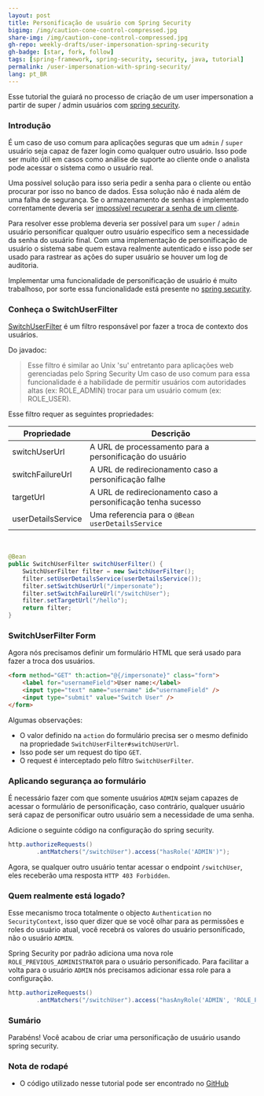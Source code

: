 ```yaml
---
layout: post
title: Personificação de usuário com Spring Security
bigimg: /img/caution-cone-control-compressed.jpg
share-img: /img/caution-cone-control-compressed.jpg
gh-repo: weekly-drafts/user-impersonation-spring-security
gh-badge: [star, fork, follow]
tags: [spring-framework, spring-security, security, java, tutorial]
permalink: /user-impersonation-with-spring-security/
lang: pt_BR
---
```


Esse tutorial the guiará no processo de criação de um user impersonation a partir de super / admin usuários
com [spring security](https://spring.io/projects/spring-security).

### Introdução

É um caso de uso comum para aplicações seguras que um `admin` /  `super` usuário seja capaz de fazer login
como qualquer outro usuário. Isso pode ser muito útil em casos como análise de suporte ao cliente onde o
analista pode acessar o sistema como o usuário real.

Uma possível solução para isso seria pedir a senha para o cliente ou então procurar por isso no banco de dados.
Essa solução não é nada além de uma falha de segurança. Se o armazenamento de senhas é implementado correntamente
deveria ser [impossível recuperar a senha de um cliente](https://nakedsecurity.sophos.com/2013/11/20/serious-security-how-to-store-your-users-passwords-safely/).

Para resolver esse problema deveria ser possível para um `super` / `admin` usuário personificar qualquer outro
usuário específico sem a necessidade da senha do usuário final. Com uma implementação de personificação de usuário
o sistema sabe quem estava realmente autenticado e isso pode ser usado para rastrear as ações do super usuário se
houver um log de auditoria.

Implementar uma funcionalidade de personificação de usuário é muito trabalhoso, por sorte essa funcionalidade
está presente no [spring security](https://spring.io/projects/spring-security).

### Conheça o SwitchUserFilter

[SwitchUserFilter](https://github.com/spring-projects/spring-security/blob/master/web/src/main/java/org/springframework/security/web/authentication/switchuser/SwitchUserFilter.java)
é um filtro responsável por fazer a troca de contexto dos usuários.

Do javadoc:

>Esse filtro é similar ao Unix 'su' entretanto para aplicações web gerenciadas pelo Spring Security
>Um caso de uso comum para essa funcionalidade é a habilidade de permitir usuários com autoridades altas
>(ex: ROLE_ADMIN) trocar para um usuário comum (ex: ROLE_USER).

Esse filtro requer as seguintes propriedades:

|Propriedade        |Descrição                                                     |
|-------------------|--------------------------------------------------------------|
|switchUserUrl      |A URL de processamento para a personificação do usuário       |
|switchFailureUrl   |A URL de redirecionamento caso a personificação falhe         |
|targetUrl          |A URL de redirecionamento caso a personificação tenha sucesso |
|userDetailsService |Uma referencia para o `@Bean` `userDetailsService`            |

<br />

```java
@Bean
public SwitchUserFilter switchUserFilter() {
    SwitchUserFilter filter = new SwitchUserFilter();
    filter.setUserDetailsService(userDetailsService());
    filter.setSwitchUserUrl("/impersonate");
    filter.setSwitchFailureUrl("/switchUser");
    filter.setTargetUrl("/hello");
    return filter;
}
```

### SwitchUserFilter Form

Agora nós precisamos definir um formulário HTML que será usado para fazer a troca dos usuários.

```html
<form method="GET" th:action="@{/impersonate}" class="form">
    <label for="usernameField">User name:</label>
    <input type="text" name="username" id="usernameField" />
    <input type="submit" value="Switch User" />
</form>
```

Algumas observações:
  * O valor definido na `action` do formulário precisa ser o mesmo definido na propriedade `SwitchUserFilter#switchUserUrl`.
  * Isso pode ser um request do tipo `GET`.
  * O request é interceptado pelo filtro `SwitchUserFilter`.

### Aplicando segurança ao formulário

É necessário fazer com que somente usuários `ADMIN` sejam capazes de acessar o formulário de personificação, caso contrário,
qualquer usuário será capaz de personificar outro usuário sem a necessidade de uma senha.

Adicione o seguinte código na configuração do spring security.


```java
http.authorizeRequests()
        .antMatchers("/switchUser").access("hasRole('ADMIN')");
```

Agora, se qualquer outro usuário tentar acessar o endpoint `/switchUser`, eles receberão uma resposta `HTTP 403 Forbidden`.

### Quem realmente está logado?

Esse mecanismo troca totalmente o objecto `Authentication` no `SecurityContext`, isso quer dizer que se você olhar
para as permissões e roles do usuário atual, você recebrá os valores do usuário personificado, não o usuário `ADMIN`.

Spring Security por padrão adiciona uma nova role `ROLE_PREVIOUS_ADMINISTRATOR` para o usuário personificado. Para facilitar
a volta para o usuário `ADMIN` nós precisamos adicionar essa role para a configuração.

```java
http.authorizeRequests()
        .antMatchers("/switchUser").access("hasAnyRole('ADMIN', 'ROLE_PREVIOUS_ADMINISTRATOR')");
```

### Sumário
Parabéns! Você acabou de criar uma personificação de usuário usando spring security.

### Nota de rodapé
  - O código utilizado nesse tutorial pode ser encontrado no [GitHub](https://github.com/weekly-drafts/user-impersonation-spring-security)